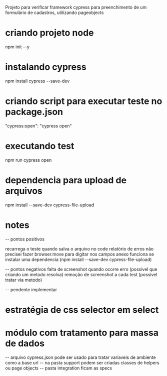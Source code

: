 Projeto para verificar framework cypress para preenchimento de um formulário de cadastros, utilizando pageobjects

# criando projeto node
npm init --y

# instalando cypress
npm install cypress --save-dev

# criando script para executar teste no package.json
"cypress:open": "cypress open"

# executando test
npm run cypress open

# dependencia para upload de arquivos
npm install --save-dev cypress-file-upload

# notes
-- pontos positivos

recarrega o teste quando salva o arquivo no code
relatório de erros
não precisei fazer browser.move para digitar nos campos
anexo funciona se instalar uma dependencia (npm install --save-dev cypress-file-upload)


-- pontos negativos
falta de screenshot quando ocorre erro (possivel que criando um metodo resolva)
remoção de screenshot a cada test (possivel tratar via metodo)

-- pendente implementar
# estratégia de css selector em select
# módulo com tratamento para massa de dados

-- arquivo cypress.json pode ser usado para tratar variaveis de ambiente como a base url
-- na pasta support podem ser criadas classes de helpers ou page objects
-- pasta integration ficam as specs

